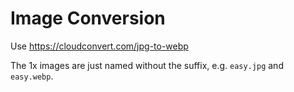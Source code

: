 # Image Conversion

Use https://cloudconvert.com/jpg-to-webp

The 1x images are just named without the suffix, e.g. `easy.jpg` and `easy.webp`.
